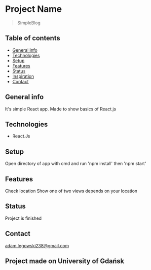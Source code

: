 # Project Name
> SimpleBlog

## Table of contents
* [General info](#general-info)
* [Technologies](#technologies)
* [Setup](#setup)
* [Features](#features)
* [Status](#status)
* [Inspiration](#inspiration)
* [Contact](#contact)

## General info
It's simple React app. Made to show basics of React.js

## Technologies
* React.Js

## Setup
Open directory of app with cmd and run 'npm install' then 'npm start'

## Features
Check location
Show one of two views depends on your location

## Status
Project is finished

## Contact
adam.legowski238@gmail.com


## Project made on University of Gdańsk
